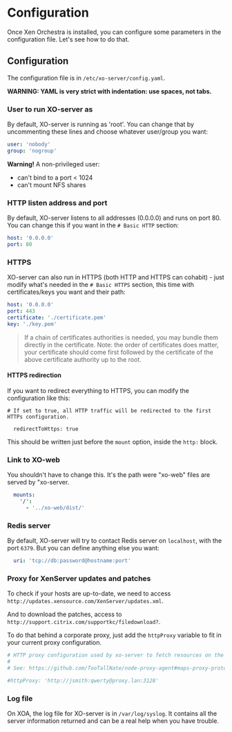 # Configuration

Once Xen Orchestra is installed, you can configure some parameters in the configuration file. Let's see how to do that.

## Configuration

The configuration file is in `/etc/xo-server/config.yaml`.

**WARNING: YAML is very strict with indentation: use spaces, not tabs.**

### User to run XO-server as

By default, XO-server is running as 'root'. You can change that by uncommenting these lines and choose whatever user/group you want:

```yaml
user: 'nobody'
group: 'nogroup'
```

**Warning!** A non-privileged user:

* can't bind to a port < 1024
* can't mount NFS shares

### HTTP listen address and port

By default, XO-server listens to all addresses (0.0.0.0) and runs on port 80. You can change this if you want in the `# Basic HTTP` section:

```yaml
host: '0.0.0.0'
port: 80
```

### HTTPS

XO-server can also run in HTTPS (both HTTP and HTTPS can cohabit) - just modify what's needed in the `# Basic HTTPS` section, this time with certificates/keys you want and their path:

```yaml
host: '0.0.0.0'
port: 443
certificate: './certificate.pem'
key: './key.pem'
```

> If a chain of certificates authorities is needed, you may bundle them directly in the certificate. Note: the order of certificates does matter, your certificate should come first followed by the certificate of the above certificate authority up to the root.

#### HTTPS redirection

If you want to redirect everything to HTTPS, you can modify the configuration like this:

```
# If set to true, all HTTP traffic will be redirected to the first HTTPs configuration.

  redirectToHttps: true
```

This should be written just before the `mount` option, inside the `http:` block.

### Link to XO-web

You shouldn't have to change this. It's the path were "xo-web" files are served by "xo-server.

```yaml
  mounts:
    '/':
      - '../xo-web/dist/'
```

### Redis server

By default, XO-server will try to contact Redis server on `localhost`, with the port `6379`. But you can define anything else you want:

```yaml
  uri: 'tcp://db:password@hostname:port'
```

### Proxy for XenServer updates and patches

To check if your hosts are up-to-date, we need to access `http://updates.xensource.com/XenServer/updates.xml`.

And to download the patches, access to `http://support.citrix.com/supportkc/filedownload?`.

To do that behind a corporate proxy, just add the `httpProxy` variable to fit in your current proxy configuration.

```yaml
# HTTP proxy configuration used by xo-server to fetch resources on the Internet.
#
# See: https://github.com/TooTallNate/node-proxy-agent#maps-proxy-protocols-to-httpagent-implementations

#httpProxy: 'http://jsmith:qwerty@proxy.lan:3128'
```

### Log file

On XOA, the log file for XO-server is in `/var/log/syslog`. It contains all the server information returned and can be a real help when you have trouble.